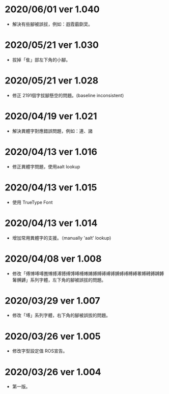 # 2020/06/01 ver 1.040
* 解決有些腳被誤拔，例如：遐霞霵劘奜。

# 2020/05/21 ver 1.030
* 拔掉「隹」部左下角的小腳。

# 2020/05/21 ver 1.028
* 修正 2191個字拔腳懸空的問題。(baseline inconsistent)

# 2020/04/19 ver 1.021
* 解決異體字對應錯誤問題，例如：連、諸

# 2020/04/13 ver 1.016
* 修正異體字問題，使用aalt lookup

# 2020/04/13 ver 1.015
* 使用 TrueType Font

# 2020/04/13 ver 1.014
* 增加常用異體字的支援。（manually 'aalt' lookup)

# 2020/04/08 ver 1.008
* 修改「傅博㗘㙛圑愽搏溥猼缚馎㬍榑煿牔膊赙磗禣镈䎔䗚䙏糐縛蒪賻𨍭鎛䪙餺䰊髆䶈」系列字體，左下角的腳被誤拔的問題。

# 2020/03/29 ver 1.007
* 修改「㙛」系列字體，右下角的腳被誤拔的問題。

# 2020/03/26 ver 1.005
* 修改字型設定值 ROS宣告。

# 2020/03/26 ver 1.004
* 第一版。